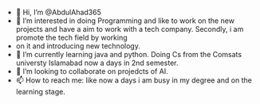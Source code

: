 - 👋 Hi, I’m @AbdulAhad365
- 👀 I’m interested in doing Programming and like to work on the new projects and have a aim to work with a tech company. Secondly, i am promote the tech field by working 
- on it and introducing new technology.
- 🌱 I’m currently learning java and python. Doing Cs from the Comsats universty Islamabad now a days in 2nd semester.
- 💞️ I’m looking to collaborate on projedcts of AI.
- 📫 How to reach me: like now a days i am busy in my degree and on the learning stage.

<!---
AbdulAhad365/AbdulAhad365 is a ✨ special ✨ repository because its `README.md` (this file) appears on your GitHub profile.
You can click the Preview link to take a look at your changes.
--->
